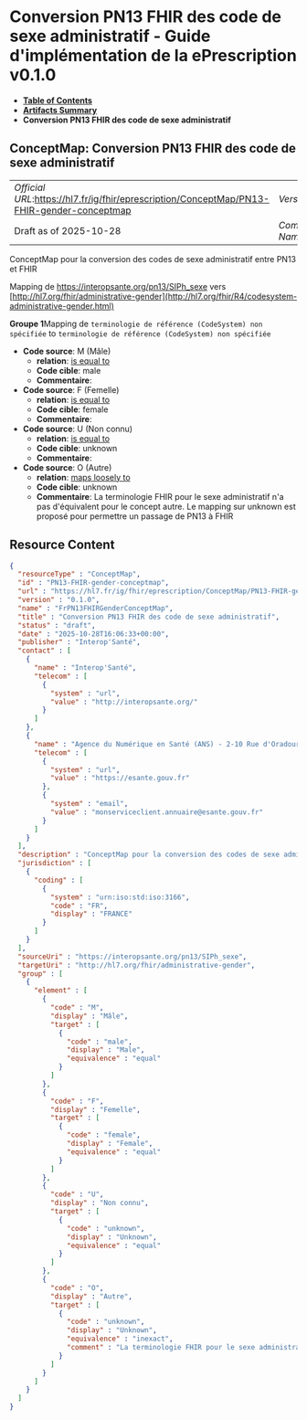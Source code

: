 # Conversion PN13 FHIR des code de sexe administratif - Guide d'implémentation de la ePrescription v0.1.0

* [**Table of Contents**](toc.md)
* [**Artifacts Summary**](artifacts.md)
* **Conversion PN13 FHIR des code de sexe administratif**

## ConceptMap: Conversion PN13 FHIR des code de sexe administratif 

| | |
| :--- | :--- |
| *Official URL*:https://hl7.fr/ig/fhir/eprescription/ConceptMap/PN13-FHIR-gender-conceptmap | *Version*:0.1.0 |
| Draft as of 2025-10-28 | *Computable Name*:FrPN13FHIRGenderConceptMap |

 
ConceptMap pour la conversion des codes de sexe administratif entre PN13 et FHIR 

Mapping de https://interopsante.org/pn13/SIPh_sexe vers [http://hl7.org/fhir/administrative-gender](http://hl7.org/fhir/R4/codesystem-administrative-gender.html)

**Groupe 1**Mapping de `terminologie de référence (CodeSystem) non spécifiée` to `terminologie de référence (CodeSystem) non spécifiée`

* **Code source**: M (Mâle)
  * **relation**: [is equal to](http://hl7.org/fhir/R5/codesystem-concept-map-relationship.html#equal)
  * **Code cible**: male
  * **Commentaire**: 
* **Code source**: F (Femelle)
  * **relation**: [is equal to](http://hl7.org/fhir/R5/codesystem-concept-map-relationship.html#equal)
  * **Code cible**: female
  * **Commentaire**: 
* **Code source**: U (Non connu)
  * **relation**: [is equal to](http://hl7.org/fhir/R5/codesystem-concept-map-relationship.html#equal)
  * **Code cible**: unknown
  * **Commentaire**: 
* **Code source**: O (Autre)
  * **relation**: [maps loosely to](http://hl7.org/fhir/R5/codesystem-concept-map-relationship.html#inexact)
  * **Code cible**: unknown
  * **Commentaire**: La terminologie FHIR pour le sexe administratif n'a pas d'équivalent pour le concept autre. Le mapping sur unknown est proposé pour permettre un passage de PN13 à FHIR



## Resource Content

```json
{
  "resourceType" : "ConceptMap",
  "id" : "PN13-FHIR-gender-conceptmap",
  "url" : "https://hl7.fr/ig/fhir/eprescription/ConceptMap/PN13-FHIR-gender-conceptmap",
  "version" : "0.1.0",
  "name" : "FrPN13FHIRGenderConceptMap",
  "title" : "Conversion PN13 FHIR des code de sexe administratif",
  "status" : "draft",
  "date" : "2025-10-28T16:06:33+00:00",
  "publisher" : "Interop'Santé",
  "contact" : [
    {
      "name" : "Interop'Santé",
      "telecom" : [
        {
          "system" : "url",
          "value" : "http://interopsante.org/"
        }
      ]
    },
    {
      "name" : "Agence du Numérique en Santé (ANS) - 2-10 Rue d'Oradour-sur-Glane, 75015 Paris",
      "telecom" : [
        {
          "system" : "url",
          "value" : "https://esante.gouv.fr"
        },
        {
          "system" : "email",
          "value" : "monserviceclient.annuaire@esante.gouv.fr"
        }
      ]
    }
  ],
  "description" : "ConceptMap pour la conversion des codes de sexe administratif entre PN13 et FHIR",
  "jurisdiction" : [
    {
      "coding" : [
        {
          "system" : "urn:iso:std:iso:3166",
          "code" : "FR",
          "display" : "FRANCE"
        }
      ]
    }
  ],
  "sourceUri" : "https://interopsante.org/pn13/SIPh_sexe",
  "targetUri" : "http://hl7.org/fhir/administrative-gender",
  "group" : [
    {
      "element" : [
        {
          "code" : "M",
          "display" : "Mâle",
          "target" : [
            {
              "code" : "male",
              "display" : "Male",
              "equivalence" : "equal"
            }
          ]
        },
        {
          "code" : "F",
          "display" : "Femelle",
          "target" : [
            {
              "code" : "female",
              "display" : "Female",
              "equivalence" : "equal"
            }
          ]
        },
        {
          "code" : "U",
          "display" : "Non connu",
          "target" : [
            {
              "code" : "unknown",
              "display" : "Unknown",
              "equivalence" : "equal"
            }
          ]
        },
        {
          "code" : "O",
          "display" : "Autre",
          "target" : [
            {
              "code" : "unknown",
              "display" : "Unknown",
              "equivalence" : "inexact",
              "comment" : "La terminologie FHIR pour le sexe administratif n'a pas d'équivalent pour le concept autre. Le mapping sur unknown est proposé pour permettre un passage de PN13 à FHIR"
            }
          ]
        }
      ]
    }
  ]
}

```
